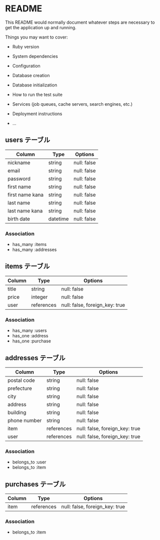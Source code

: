 # README

This README would normally document whatever steps are necessary to get the
application up and running.

Things you may want to cover:

* Ruby version

* System dependencies

* Configuration

* Database creation

* Database initialization

* How to run the test suite

* Services (job queues, cache servers, search engines, etc.)

* Deployment instructions

* ...
## users テーブル
| Column          | Type     | Options     |
|-----------------|----------|-------------|
| nickname        | string   | null: false |
| email           | string   | null: false |
| password        | string   | null: false |
| first name      | string   | null: false |
| first name kana | string   | null: false |
| last name       | string   | null: false |
| last name kana  | string   | null: false |
| birth date      | datetime | null: false |

### Association
- has_many :items
- has_many :addresses


## items テーブル
| Column | Type       | Options                        |
|--------|------------|--------------------------------|
| title  | string     | null: false                    |
| price  | integer    | null: false                    |
| user   | references | null: false, foreign_key: true |

### Association
- has_many :users
- has_one  :address
- has_one  :purchase


## addresses テーブル
| Column       | Type       | Options                        |
|--------------|------------|--------------------------------|
| postal code  | string     | null: false                    |
| prefecture   | string     | null: false                    |
| city         | string     | null: false                    |
| address      | string     | null: false                    |
| building     | string     | null: false                    |
| phone number | string     | null: false                    |
| item         | references | null: false, foreign_key: true |
| user         | references | null: false, foreign_key: true |


### Association
- belongs_to :user
- belongs_to :item


## purchases テーブル
| Column | Type       | Options                        |
|--------|------------|--------------------------------|
| item   | references | null: false, foreign_key: true |

### Association
- belongs_to :item